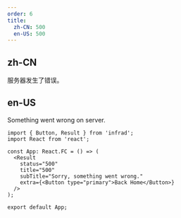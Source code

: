 ```yaml
---
order: 6
title:
  zh-CN: 500
  en-US: 500
---
```


## zh-CN

服务器发生了错误。

## en-US

Something went wrong on server.

```tsx
import { Button, Result } from 'infrad';
import React from 'react';

const App: React.FC = () => (
  <Result
    status="500"
    title="500"
    subTitle="Sorry, something went wrong."
    extra={<Button type="primary">Back Home</Button>}
  />
);

export default App;
```
